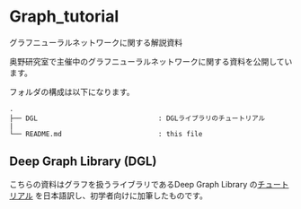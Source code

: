 # Graph_tutorial
グラフニューラルネットワークに関する解説資料

奥野研究室で主催中のグラフニューラルネットワークに関する資料を公開しています。

フォルダの構成は以下になります。

``` 
.  
├── DGL                              : DGLライブラリのチュートリアル  
|
└── README.md                        : this file  

```

## Deep Graph Library (DGL) 
こちらの資料はグラフを扱うライブラリであるDeep Graph Library の[チュートリアル](https://docs.dgl.ai/) を日本語訳し、初学者向けに加筆したものです。

